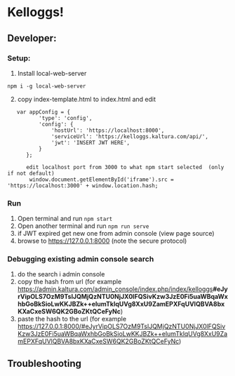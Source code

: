 # Kelloggs!


## Developer:

### Setup:
1. Install local-web-server
``` 
npm i -g local-web-server
```

2. copy index-template.html to index.html and edit

```
   var appConfig = {
          'type': 'config',
          'config': {
              'hostUrl': 'https://localhost:8000',
              'serviceUrl': 'https://kelloggs.kaltura.com/api/',
              'jwt': 'INSERT JWT HERE',
          }
      };
      
      edit localhost port from 3000 to what npm start selected  (only if not default)
       window.document.getElementById('iframe').src = 'https://localhost:3000' + window.location.hash;

```

### Run

1. Open terminal and run `npm start` 
2. Open another terminal and run `npm run serve` 
3. if JWT expired get new one from admin console (view page source)
4. browse to  https://127.0.0.1:8000 (note the secure protocol)

### Debugging existing admin console search

1. do the search i admin console
2. copy the hash from url (for example https://admin.kaltura.com/admin_console/index.php/index/kelloggs<b>#eJyrVipOLS7OzM9TslJQMjQzNTU0NjJX0lFQSivKzw3JzE0Fi5uaWBqaWxhbGoBkSioLwKKJBZk++elumTklqUVg8XxU9ZamEPXFqUVlQBVA8bxKXaCxeSW6QK2GBoZKtQCeFyNc</b>)
3. paste the hash to the url (for example https://127.0.0.1:8000/#eJyrVipOLS7OzM9TslJQMjQzNTU0NjJX0lFQSivKzw3JzE0Fi5uaWBqaWxhbGoBkSioLwKKJBZk++elumTklqUVg8XxU9ZamEPXFqUVlQBVA8bxKXaCxeSW6QK2GBoZKtQCeFyNc)

## Troubleshooting

